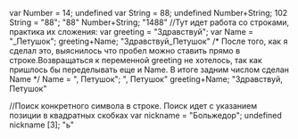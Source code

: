 var Number = 14;
undefined
var String = 88;
undefined
Number+String;
102
String = "88";
"88"
Number+String;
"1488"
//Тут идет работа со строками, практика их сложения:
var greeting = "Здравствуй";
var Name = "_Петушок";
greeting+Name;
"Здравствуй_Петушок"
/* После того, как я сделал это, выяснилось что пробел можно ставить прямо в строке.Возвращаться к переменной greeting не хотелось, так как пришлось бы переделывать еще и Name. В итоге задним числом сделан Name */
Name = ", Петушок";
", Петушок"
greeting+Name;
"Здравствуй, Петушок"

//Поиск конкретного символа в строке. Поиск идет с указанием позиции в квадратных скобках
var nickname = "Больжедор";
undefined
nickname [3];
"ь"
